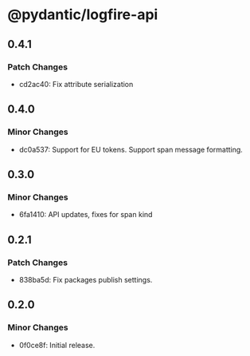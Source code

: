 # @pydantic/logfire-api

## 0.4.1

### Patch Changes

- cd2ac40: Fix attribute serialization

## 0.4.0

### Minor Changes

- dc0a537: Support for EU tokens. Support span message formatting.

## 0.3.0

### Minor Changes

- 6fa1410: API updates, fixes for span kind

## 0.2.1

### Patch Changes

- 838ba5d: Fix packages publish settings.

## 0.2.0

### Minor Changes

- 0f0ce8f: Initial release.
